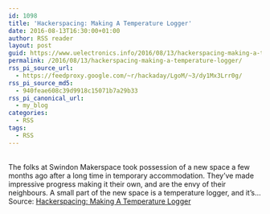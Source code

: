 ```yaml
---
id: 1098
title: 'Hackerspacing: Making A Temperature Logger'
date: 2016-08-13T16:30:00+01:00
author: RSS reader
layout: post
guid: https://www.uelectronics.info/2016/08/13/hackerspacing-making-a-temperature-logger/
permalink: /2016/08/13/hackerspacing-making-a-temperature-logger/
rss_pi_source_url:
  - https://feedproxy.google.com/~r/hackaday/LgoM/~3/dy1Mx3Lrr0g/
rss_pi_source_md5:
  - 940feae608c39d9918c15071b7a29b33
rss_pi_canonical_url:
  - my_blog
categories:
  - RSS
tags:
  - RSS
---
```

&#013;  
The folks at Swindon Makerspace took possession of a new space a few months ago after a long time in temporary accommodation. They’ve made impressive progress making it their own, and are the envy of their neighbours. A small part of the new space is a temperature logger, and it’s…&#013;  
Source: <a href="https://feedproxy.google.com/~r/hackaday/LgoM/~3/dy1Mx3Lrr0g/" target="_blank">Hackerspacing: Making A Temperature Logger</a>
